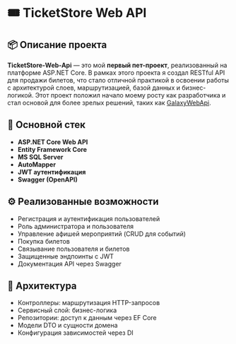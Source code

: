 # 🎟️ TicketStore Web API

## 📦 Описание проекта

**TicketStore-Web-Api** — это мой **первый пет-проект**, реализованный на платформе ASP.NET Core. В рамках этого проекта я создал RESTful API для продажи билетов, что стало отличной практикой в освоении работы с архитектурой слоев, маршрутизацией, базой данных и бизнес-логикой. Этот проект положил начало моему росту как разработчика и стал основой для более зрелых решений, таких как [GalaxyWebApi](https://github.com/zzuykin/GalaxyWebApi).

## 🚀 Основной стек

- **ASP.NET Core Web API**  
- **Entity Framework Core**  
- **MS SQL Server**
- **AutoMapper**
- **JWT аутентификация**
- **Swagger (OpenAPI)**

## ⚙️ Реализованные возможности

- Регистрация и аутентификация пользователей
- Роль администратора и пользователя
- Управление афишей мероприятий (CRUD для событий)
- Покупка билетов
- Связывание пользователя и билетов
- Защищенные эндпоинты с JWT
- Документация API через Swagger

## 🧱 Архитектура

- Контроллеры: маршрутизация HTTP-запросов
- Сервисный слой: бизнес-логика
- Репозитории: доступ к данным через EF Core
- Модели DTO и сущности домена
- Конфигурация зависимостей через DI
